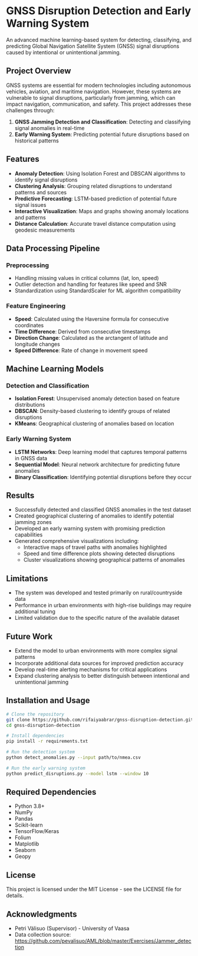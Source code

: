 # GNSS Disruption Detection and Early Warning System

An advanced machine learning-based system for detecting, classifying, and predicting Global Navigation Satellite System (GNSS) signal disruptions caused by intentional or unintentional jamming.

## Project Overview

GNSS systems are essential for modern technologies including autonomous vehicles, aviation, and maritime navigation. However, these systems are vulnerable to signal disruptions, particularly from jamming, which can impact navigation, communication, and safety. This project addresses these challenges through:

1. **GNSS Jamming Detection and Classification**: Detecting and classifying signal anomalies in real-time
2. **Early Warning System**: Predicting potential future disruptions based on historical patterns

## Features

- **Anomaly Detection**: Using Isolation Forest and DBSCAN algorithms to identify signal disruptions
- **Clustering Analysis**: Grouping related disruptions to understand patterns and sources
- **Predictive Forecasting**: LSTM-based prediction of potential future signal issues
- **Interactive Visualization**: Maps and graphs showing anomaly locations and patterns
- **Distance Calculation**: Accurate travel distance computation using geodesic measurements

## Data Processing Pipeline

### Preprocessing
- Handling missing values in critical columns (lat, lon, speed)
- Outlier detection and handling for features like speed and SNR
- Standardization using StandardScaler for ML algorithm compatibility

### Feature Engineering
- **Speed**: Calculated using the Haversine formula for consecutive coordinates
- **Time Difference**: Derived from consecutive timestamps
- **Direction Change**: Calculated as the arctangent of latitude and longitude changes
- **Speed Difference**: Rate of change in movement speed

## Machine Learning Models

### Detection and Classification
- **Isolation Forest**: Unsupervised anomaly detection based on feature distributions
- **DBSCAN**: Density-based clustering to identify groups of related disruptions
- **KMeans**: Geographical clustering of anomalies based on location

### Early Warning System
- **LSTM Networks**: Deep learning model that captures temporal patterns in GNSS data
- **Sequential Model**: Neural network architecture for predicting future anomalies
- **Binary Classification**: Identifying potential disruptions before they occur

## Results

- Successfully detected and classified GNSS anomalies in the test dataset
- Created geographical clustering of anomalies to identify potential jamming zones
- Developed an early warning system with promising prediction capabilities
- Generated comprehensive visualizations including:
  - Interactive maps of travel paths with anomalies highlighted
  - Speed and time difference plots showing detected disruptions
  - Cluster visualizations showing geographical patterns of anomalies

## Limitations

- The system was developed and tested primarily on rural/countryside data
- Performance in urban environments with high-rise buildings may require additional tuning
- Limited validation due to the specific nature of the available dataset

## Future Work

- Extend the model to urban environments with more complex signal patterns
- Incorporate additional data sources for improved prediction accuracy
- Develop real-time alerting mechanisms for critical applications
- Expand clustering analysis to better distinguish between intentional and unintentional jamming

## Installation and Usage

```bash
# Clone the repository
git clone https://github.com/rifaiyaabrar/gnss-disruption-detection.git
cd gnss-disruption-detection

# Install dependencies
pip install -r requirements.txt

# Run the detection system
python detect_anomalies.py --input path/to/nmea.csv

# Run the early warning system
python predict_disruptions.py --model lstm --window 10
```

## Required Dependencies

- Python 3.8+
- NumPy
- Pandas
- Scikit-learn
- TensorFlow/Keras
- Folium
- Matplotlib
- Seaborn
- Geopy


## License

This project is licensed under the MIT License - see the LICENSE file for details.

## Acknowledgments

- Petri Välisuo (Supervisor) - University of Vaasa
- Data collection source: https://github.com/pevalisuo/AML/blob/master/Exercises/Jammer_detection
